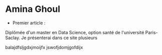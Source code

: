 # Amina Ghoul

 - Premier article :
 
 Diplômée d'un master en Data Science, option santé de l'université Paris-Saclay. Je présenterai dans ce site plusieurs

balajdfsljgdxjmoijfx jswofjdomjgofdijx
